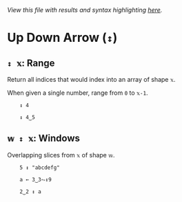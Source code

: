 *View this file with results and syntax highlighting [here](https://mlochbaum.github.io/BQN/help/range_windows.html).*

# Up Down Arrow (`↕`)

## `↕ 𝕩`: Range

Return all indices that would index into an array of shape `𝕩`.

When given a single number, range from `0` to `𝕩-1`.

        ↕ 4

        ↕ 4‿5



## `𝕨 ↕ 𝕩`: Windows

Overlapping slices from `𝕩` of shape `𝕨`.

        5 ↕ "abcdefg"

        a ← 3‿3⥊↕9

        2‿2 ↕ a
